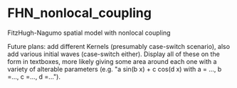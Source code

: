 # FHN_nonlocal_coupling
FitzHugh-Nagumo spatial model with nonlocal coupling

Future plans: add different Kernels (presumably case-switch scenario), also add various initial waves
(case-switch either). Display all of these on the form in textboxes, 
more likely giving some area around each one with a variety of alterable parameters 
(e.g. "a sin(b x) + c cos(d x) with a = ..., b =..., c =..., d =...").
